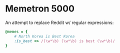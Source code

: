 # Memetron 5000

An attempt to replace Reddit w/ regular expressions:

```ruby
@memes = {
	# North Korea is Best Korea
	:is_best => /(\w*\b) (\w*\b) is best (\w*\b)/
}
```
